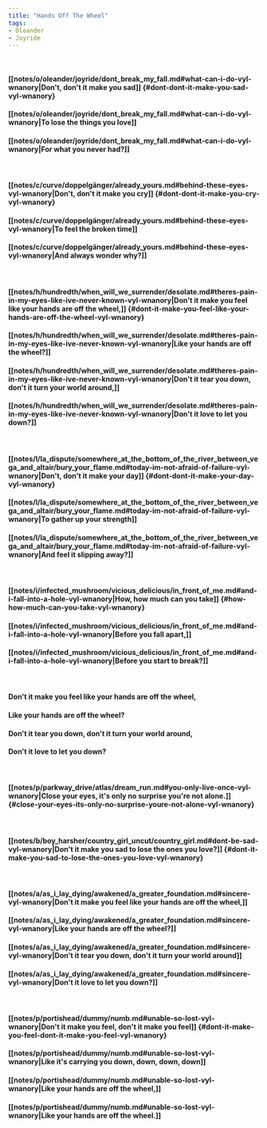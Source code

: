 ```yaml
---
title: "Hands Off The Wheel"
tags:
- Oleander
- Joyride
---
```

&nbsp;
#### [[notes/o/oleander/joyride/dont_break_my_fall.md#what-can-i-do-vyl-wnanory|Don't, don't it make you sad]] {#dont-dont-it-make-you-sad-vyl-wnanory}
#### [[notes/o/oleander/joyride/dont_break_my_fall.md#what-can-i-do-vyl-wnanory|To lose the things you love]]
#### [[notes/o/oleander/joyride/dont_break_my_fall.md#what-can-i-do-vyl-wnanory|For what you never had?]]
&nbsp;
#### [[notes/c/curve/doppelgänger/already_yours.md#behind-these-eyes-vyl-wnanory|Don't, don't it make you cry]] {#dont-dont-it-make-you-cry-vyl-wnanory}
#### [[notes/c/curve/doppelgänger/already_yours.md#behind-these-eyes-vyl-wnanory|To feel the broken time]]
#### [[notes/c/curve/doppelgänger/already_yours.md#behind-these-eyes-vyl-wnanory|And always wonder why?]]
&nbsp;
#### [[notes/h/hundredth/when_will_we_surrender/desolate.md#theres-pain-in-my-eyes-like-ive-never-known-vyl-wnanory|Don't it make you feel like your hands are off the wheel,]] {#dont-it-make-you-feel-like-your-hands-are-off-the-wheel-vyl-wnanory}
#### [[notes/h/hundredth/when_will_we_surrender/desolate.md#theres-pain-in-my-eyes-like-ive-never-known-vyl-wnanory|Like your hands are off the wheel?]]
#### [[notes/h/hundredth/when_will_we_surrender/desolate.md#theres-pain-in-my-eyes-like-ive-never-known-vyl-wnanory|Don't it tear you down, don't it turn your world around,]]
#### [[notes/h/hundredth/when_will_we_surrender/desolate.md#theres-pain-in-my-eyes-like-ive-never-known-vyl-wnanory|Don't it love to let you down?]]
&nbsp;
#### [[notes/l/la_dispute/somewhere_at_the_bottom_of_the_river_between_vega_and_altair/bury_your_flame.md#today-im-not-afraid-of-failure-vyl-wnanory|Don't, don't it make your day]] {#dont-dont-it-make-your-day-vyl-wnanory}
#### [[notes/l/la_dispute/somewhere_at_the_bottom_of_the_river_between_vega_and_altair/bury_your_flame.md#today-im-not-afraid-of-failure-vyl-wnanory|To gather up your strength]]
#### [[notes/l/la_dispute/somewhere_at_the_bottom_of_the_river_between_vega_and_altair/bury_your_flame.md#today-im-not-afraid-of-failure-vyl-wnanory|And feel it slipping away?]]
&nbsp;
#### [[notes/i/infected_mushroom/vicious_delicious/in_front_of_me.md#and-i-fall-into-a-hole-vyl-wnanory|How, how much can you take]] {#how-how-much-can-you-take-vyl-wnanory}
#### [[notes/i/infected_mushroom/vicious_delicious/in_front_of_me.md#and-i-fall-into-a-hole-vyl-wnanory|Before you fall apart,]]
#### [[notes/i/infected_mushroom/vicious_delicious/in_front_of_me.md#and-i-fall-into-a-hole-vyl-wnanory|Before you start to break?]]
&nbsp;
#### Don't it make you feel like your hands are off the wheel,
#### Like your hands are off the wheel?
#### Don't it tear you down, don't it turn your world around,
#### Don't it love to let you down?
&nbsp;
#### [[notes/p/parkway_drive/atlas/dream_run.md#you-only-live-once-vyl-wnanory|Close your eyes, it's only no surprise you're not alone.]] {#close-your-eyes-its-only-no-surprise-youre-not-alone-vyl-wnanory}
&nbsp;
#### [[notes/b/boy_harsher/country_girl_uncut/country_girl.md#dont-be-sad-vyl-wnanory|Don't it make you sad to lose the ones you love?]] {#dont-it-make-you-sad-to-lose-the-ones-you-love-vyl-wnanory}
&nbsp;
#### [[notes/a/as_i_lay_dying/awakened/a_greater_foundation.md#sincere-vyl-wnanory|Don't it make you feel like your hands are off the wheel,]]
#### [[notes/a/as_i_lay_dying/awakened/a_greater_foundation.md#sincere-vyl-wnanory|Like your hands are off the wheel?]]
#### [[notes/a/as_i_lay_dying/awakened/a_greater_foundation.md#sincere-vyl-wnanory|Don't it tear you down, don't it turn your world around]]
#### [[notes/a/as_i_lay_dying/awakened/a_greater_foundation.md#sincere-vyl-wnanory|Don't it love to let you down?]]
&nbsp;
#### [[notes/p/portishead/dummy/numb.md#unable-so-lost-vyl-wnanory|Don't it make you feel, don't it make you feel]] {#dont-it-make-you-feel-dont-it-make-you-feel-vyl-wnanory}
#### [[notes/p/portishead/dummy/numb.md#unable-so-lost-vyl-wnanory|Like it's carrying you down, down, down, down]]
#### [[notes/p/portishead/dummy/numb.md#unable-so-lost-vyl-wnanory|Like your hands are off the wheel,]]
#### [[notes/p/portishead/dummy/numb.md#unable-so-lost-vyl-wnanory|Like your hands are off the wheel.]]
